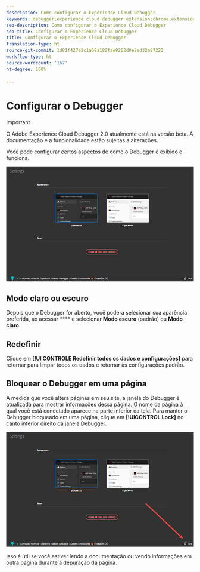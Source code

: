 ```yaml
---
description: Como configurar o Experience Cloud Debugger
keywords: debugger;experience cloud debugger extension;chrome;extension;configure
seo-description: Como configurar o Experience Cloud Debugger
seo-title: Configurar o Experience Cloud Debugger
title: Configurar o Experience Cloud Debugger
translation-type: ht
source-git-commit: 1d81f427e2c1a68a182fae8262d0e2ad32a87223
workflow-type: ht
source-wordcount: '167'
ht-degree: 100%

---
```



# Configurar o Debugger

>[!IMPORTANT]
>
>O Adobe Experience Cloud Debugger 2.0 atualmente está na versão beta. A documentação e a funcionalidade estão sujeitas a alterações.

Você pode configurar certos aspectos de como o Debugger é exibido e funciona.

![](assets/settings.jpg)

## Modo claro ou escuro

Depois que o Debugger for aberto, você poderá selecionar sua aparência preferida, ao acessar **** e selecionar **Modo escuro** (padrão) ou **Modo claro.**

## Redefinir

Clique em **[!UI CONTROLE Redefinir todos os dados e configurações]** para retornar para limpar todos os dados e retornar às configurações padrão.

## Bloquear o Debugger em uma página

À medida que você altera páginas em seu site, a janela do Debugger é atualizada para mostrar informações dessa página. O nome da página à qual você está conectado aparece na parte inferior da tela. Para manter o Debugger bloqueado em uma página, clique em **[!UICONTROL Lock]** no canto inferior direito da janela Debugger.

![](assets/lock.jpg)

Isso é útil se você estiver lendo a documentação ou vendo informações em outra página durante a depuração da página.